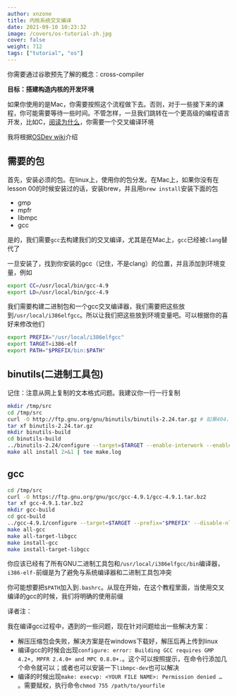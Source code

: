 ```yaml
---
author: xnzone 
title: 内核系统交叉编译
date: 2021-09-10 10:23:32
image: /covers/os-tutorial-zh.jpg
cover: false
weight: 712
tags: ["tutorial", "os"]
---
```


你需要通过谷歌预先了解的概念：cross-compiler

**目标：搭建构造内核的开发环境**

如果你使用的是Mac，你需要按照这个流程做下去。否则，对于一些接下来的课程，你可能需要等待一些时间。不管怎样，一旦我们跳转在一个更高级的编程语言开发，比如C，[阅读为什么](/02-os-tutorial/04-kernel/11-kernel-crosscompiler/)，你需要一个交叉编译环境

我将根据[OSDev wiki](/02-os-tutorial/04-kernel/11-kernel-crosscompiler/)介绍

## 需要的包

首先，安装必须的包。在linux上，使用你的包分发。在Mac上，如果你没有在lesson 00的时候安装过的话，安装brew，并且用`brew install`安装下面的包

- gmp
- mpfr
- libmpc
- gcc

是的，我们需要`gcc`去构建我们的交叉编译，尤其是在Mac上，`gcc`已经被`clang`替代了

一旦安装了，找到你安装的gcc（记住，不是clang）的位置，并且添加到环境变量，例如

```bash
export CC=/usr/local/bin/gcc-4.9
export LD=/usr/local/bin/gcc-4.9
```

我们需要构建二进制包和一个gcc交叉编译器，我们需要把这些放到`/usr/local/i386elfgcc`。所以让我们把这些放到环境变量吧。可以根据你的喜好来修改他们

```bash
export PREFIX="/usr/local/i386elfgcc"
export TARGET=i386-elf
export PATH="$PREFIX/bin:$PATH"
```

## binutils(二进制工具包)

记住：注意从网上复制的文本格式问题。我建议你一行一行复制

```bash
mkdir /tmp/src
cd /tmp/src
curl -O http://ftp.gnu.org/gnu/binutils/binutils-2.24.tar.gz # 如果404，查找一个最近的版本
tar xf binutils-2.24.tar.gz
mkdir binutils-build
cd binutils-build
../binutils-2.24/configure --target=$TARGET --enable-interwork --enable-multilib --disable-nls --disable-werror --prefix=$PREFIX 2>&1 | tee configure.log
make all install 2>&1 | tee make.log
```

## gcc

```bash
cd /tmp/src
curl -O https://ftp.gnu.org/gnu/gcc/gcc-4.9.1/gcc-4.9.1.tar.bz2
tar xf gcc-4.9.1.tar.bz2
mkdir gcc-build
cd gcc-build
../gcc-4.9.1/configure --target=$TARGET --prefix="$PREFIX" --disable-nls --disable-libssp --enable-languages=c --without-headers
make all-gcc 
make all-target-libgcc 
make install-gcc 
make install-target-libgcc
```

你应该已经有了所有GNU二进制工具包和`/usr/local/i386elfgcc/bin`编译器，`i386-elf-`前缀是为了避免与系统编译器和二进制工具包冲突

你可能想要把`$PATH`加入到`.bashrc`。从现在开始，在这个教程里面，当使用交叉编译的gcc的时候，我们将明确的使用前缀

译者注：

我在编译gcc过程中，遇到的一些问题，现在针对问题给出一些解决方案：

- 解压压缩包会失败，解决方案是在windows下载好，解压后再上传到linux
- 编译gcc的时候会出现`configure: error: Building GCC requires GMP 4.2+, MPFR 2.4.0+ and MPC 0.8.0+.`。这个可以按照提示，在命令行添加几个命令就可以；或者也可以安装一下`libmpc-dev`也可以解决
- 编译的时候出现`make: execvp: <YOUR FILE NAME>: Permission denied …` 。需要赋权，执行命令`chmod 755 /path/to/yourfile`